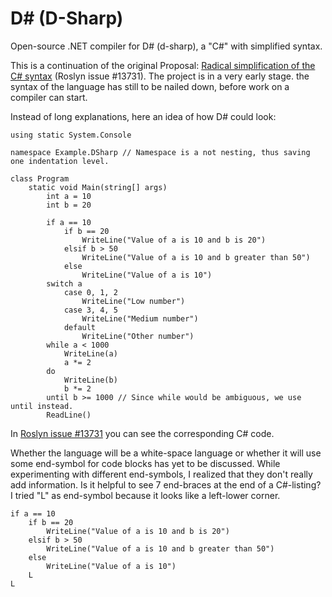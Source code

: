 # D&#35; (D-Sharp)
Open-source .NET compiler for D# (d-sharp), a "C#" with simplified syntax.

This is a continuation of the original Proposal: [Radical simplification of the C# syntax](https://github.com/dotnet/roslyn/issues/13731#issuecomment-246209933) (Roslyn issue #13731).
The project is in a very early stage. the syntax of the language has still to be nailed down, before work on a compiler can start.

Instead of long explanations, here an idea of how D# could look:

    using static System.Console

    namespace Example.DSharp // Namespace is a not nesting, thus saving one indentation level.

    class Program
        static void Main(string[] args)
            int a = 10
            int b = 20

            if a == 10
                if b == 20
                    WriteLine("Value of a is 10 and b is 20")
                elsif b > 50
                    WriteLine("Value of a is 10 and b greater than 50")
                else
                    WriteLine("Value of a is 10")
            switch a
                case 0, 1, 2
                    WriteLine("Low number")
                case 3, 4, 5
                    WriteLine("Medium number")
                default
                    WriteLine("Other number")
            while a < 1000
                WriteLine(a)
                a *= 2
            do
                WriteLine(b)
                b *= 2
            until b >= 1000 // Since while would be ambiguous, we use until instead.
            ReadLine()

In [Roslyn issue #13731](https://github.com/dotnet/roslyn/issues/13731#issuecomment-246209933) you can see the corresponding C# code.

Whether the language will be a white-space language or whether it will use some end-symbol for code blocks has yet to be discussed. While experimenting with different end-symbols, I realized that they don't really add information. Is it helpful to see 7 end-braces at the end of a C#-listing? I tried "L" as end-symbol because it looks like a left-lower corner.

    if a == 10
        if b == 20
            WriteLine("Value of a is 10 and b is 20")
        elsif b > 50
            WriteLine("Value of a is 10 and b greater than 50")
        else
            WriteLine("Value of a is 10")
        L
    L
